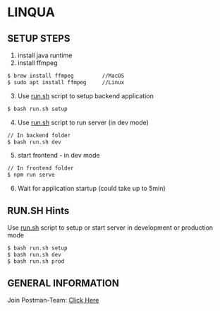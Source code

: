 # LINQUA
## SETUP STEPS

1. install java runtime
2. install ffmpeg
```bash
$ brew install ffmpeg         //MacOS
$ sudo apt install ffmpeg     //Linux
```
3. Use [run.sh](backend/run.sh) script to setup backend application
```bash
$ bash run.sh setup
```

4. Use [run.sh](backend/run.sh) script to run server (in dev mode)
```bash
// In backend folder
$ bash run.sh dev
```

5. start frontend - in dev mode
        
```bash
// In frontend folder
$ npm run serve
```
6. Wait for application startup (could take up to 5min)


## RUN.SH Hints
Use [run.sh](backend/run.sh) script to setup or start server in development or production mode
```bash
$ bash run.sh setup
$ bash run.sh dev
$ bash run.sh prod
```


## GENERAL INFORMATION
Join Postman-Team: [Click Here](https://app.getpostman.com/join-team?invite_code=3ab5a9159a2423c81cd34ea790022164)